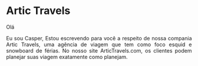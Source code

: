 # Artic Travels

Olá
<div style="text-align: justify"> 
Eu sou Casper, Estou escrevendo para você a respeito de nossa compania Artic Travels, uma agência de viagem que tem como foco esquid e snowboard de férias. No nosso site ArticTravels.com, os clientes podem planejar suas viagem exatamente como planejam. 
</div>